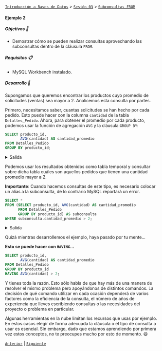 [`Introducción a Bases de Datos`](../../../README.md) > [`Sesión 03`](../../README.md) > [`Subconsultas FROM`](../README.md)

#### Ejemplo 2

##### Objetivos 🎯

- Demostrar cómo se pueden realizar consultas aprovechando las subconsultas dentro de la cláusula `FROM`.

##### Requisitos 📋

- MySQL Workbench instalado.

##### Desarrollo 🚀

Supongamos que queremos encontrar los productos cuyo promedio de solicitudes (ventas) sea mayor a 2. Analicemos esta consulta por partes.

Primero, necesitamos saber, cuantas solicitudes se han hecho por cada pedido. Esto puede hacer con la columna `cantidad` de la tabla `Detalles_Pedido`. Ahora, para obtener el promedio por cada producto, podemos usar la función de agregación `AVG` y la cláusula `GROUP BY`:

```sql
SELECT producto_id,
       AVG(cantidad) AS cantidad_promedio
FROM Detalles_Pedido
GROUP BY producto_id;
```
<details><summary>Salida</summary>

<table border=1>
<tr>
<td bgcolor=silver class='medium'>producto_id</td>
<td bgcolor=silver class='medium'>cantidad_promedio</td>
</tr>

<tr>
<td class='normal' valign='top'>1</td>
<td class='normal' valign='top'>2.0000</td>
</tr>

<tr>
<td class='normal' valign='top'>2</td>
<td class='normal' valign='top'>1.0000</td>
</tr>

<tr>
<td class='normal' valign='top'>3</td>
<td class='normal' valign='top'>3.0000</td>
</tr>

<tr>
<td class='normal' valign='top'>4</td>
<td class='normal' valign='top'>2.0000</td>
</tr>

<tr>
<td class='normal' valign='top'>5</td>
<td class='normal' valign='top'>1.0000</td>
</tr>

<tr>
<td class='normal' valign='top'>6</td>
<td class='normal' valign='top'>4.0000</td>
</tr>

<tr>
<td class='normal' valign='top'>7</td>
<td class='normal' valign='top'>2.0000</td>
</tr>

<tr>
<td class='normal' valign='top'>8</td>
<td class='normal' valign='top'>3.0000</td>
</tr>

<tr>
<td class='normal' valign='top'>9</td>
<td class='normal' valign='top'>1.0000</td>
</tr>

<tr>
<td class='normal' valign='top'>10</td>
<td class='normal' valign='top'>2.0000</td>
</tr>

<tr>
<td class='normal' valign='top'>11</td>
<td class='normal' valign='top'>3.0000</td>
</tr>

<tr>
<td class='normal' valign='top'>12</td>
<td class='normal' valign='top'>1.0000</td>
</tr>

<tr>
<td class='normal' valign='top'>13</td>
<td class='normal' valign='top'>4.0000</td>
</tr>

<tr>
<td class='normal' valign='top'>14</td>
<td class='normal' valign='top'>2.0000</td>
</tr>

<tr>
<td class='normal' valign='top'>15</td>
<td class='normal' valign='top'>1.0000</td>
</tr>

<tr>
<td class='normal' valign='top'>16</td>
<td class='normal' valign='top'>3.0000</td>
</tr>

<tr>
<td class='normal' valign='top'>17</td>
<td class='normal' valign='top'>2.0000</td>
</tr>

<tr>
<td class='normal' valign='top'>18</td>
<td class='normal' valign='top'>4.0000</td>
</tr>

<tr>
<td class='normal' valign='top'>19</td>
<td class='normal' valign='top'>1.0000</td>
</tr>

<tr>
<td class='normal' valign='top'>20</td>
<td class='normal' valign='top'>2.0000</td>
</tr>
</table>


</details>

Podemos usar los resultados obtenidos como tabla temporal y consultar sobre dicha tabla cuáles son aquellos pedidos que tienen una cantidad promedio mayor a 2.

**Importante**: Cuando hacemos consultas de este tipo, es necesario colocar un alias a la subconsulta, de lo contrario MySQL reportará un error.

```sql
SELECT *
FROM (SELECT producto_id, AVG(cantidad) AS cantidad_promedio 
      FROM Detalles_Pedido 
      GROUP BY producto_id) AS subconsulta
WHERE subconsulta.cantidad_promedio > 2;    
```

<details><summary>Salida</summary>

<html>
<head>
<meta http-equiv="Content-Type" content="text/html; charset=utf-8"><title>Data</title>
</head>
<body>
<table border=1>
<tr>
<td bgcolor=silver class='medium'>producto_id</td>
<td bgcolor=silver class='medium'>cantidad_promedio</td>
</tr>

<tr>
<td class='normal' valign='top'>3</td>
<td class='normal' valign='top'>3.0000</td>
</tr>

<tr>
<td class='normal' valign='top'>6</td>
<td class='normal' valign='top'>4.0000</td>
</tr>

<tr>
<td class='normal' valign='top'>8</td>
<td class='normal' valign='top'>3.0000</td>
</tr>

<tr>
<td class='normal' valign='top'>11</td>
<td class='normal' valign='top'>3.0000</td>
</tr>

<tr>
<td class='normal' valign='top'>13</td>
<td class='normal' valign='top'>4.0000</td>
</tr>

<tr>
<td class='normal' valign='top'>16</td>
<td class='normal' valign='top'>3.0000</td>
</tr>

<tr>
<td class='normal' valign='top'>18</td>
<td class='normal' valign='top'>4.0000</td>
</tr>
</table>
</body></html>


</details>

Quizá mientras desarrollemos el ejemplo, haya pasado por tu mente...

**Esto se puede hacer con `HAVING`...**

```sql
SELECT producto_id, 
       AVG(cantidad) AS cantidad_promedio 
FROM Detalles_Pedido 
GROUP BY producto_id
HAVING AVG(cantidad) > 2;    
```

Y tienes toda la razón. Esto sólo habla de que hay más de una manera de resolver el mismo problema pero apoyándonos de distintos comandos. La decisión de qué comando utilizar en cada ocasión dependerá de varios factores como la eficiencia de la consulta, el número de años de experiencia que lleves escribiendo consultas o las necesidades del proyecto o problema en particular. 

Algunas herramientas en la nube limitan los recursos que usas por ejemplo. En estos casos elegir de forma adecuada la cláusula o el tipo de consulta a usar es esencial. Sin embargo, dado que estamos aprendiendo por primera vez estos conceptos, no te preocupes mucho por esto de momento. :smile:

[`Anterior`](../README.md) | [`Siguiente`](../reto02/README.md)
